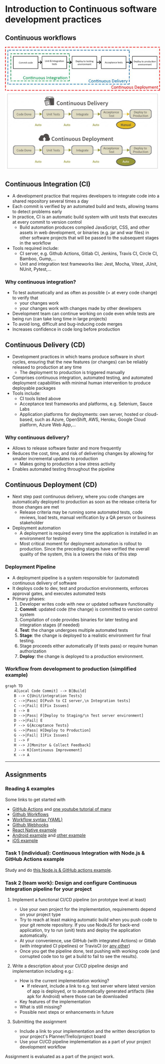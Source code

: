 # Introduction to Continuous software development practices

## Continuous workflows

![Continuous workflows](./cicd-workflows.jpg)
![CI vs. CD](./ci-vs-cd.jpg)

## Continuous Integration (CI)

- A development practice that requires developers to integrate code into a shared repository several times a day
- Each commit is verified by an automated build and tests, allowing teams to detect problems early
- In practice, CI is an automatic build system with unit tests that executes at every commit to version control
  - Build automation produces compiled JavaScript, CSS, and other assets in web development, or binaries (e.g. jar and war files) in other software projects that will be passed to the subsequent stages in the workflow
- Tools required include:
  - CI server, e.g. Github Actions, Gitlab CI, Jenkins, Travis CI, Circle CI, Bamboo, Gump,...
  - Unit and integration test frameworks like: Jest, Mocha, Vitest, JUnit, NUnit, Pytest,...

### Why continuous integration?

- To test automatically and as often as possible (= at every code change) to verify that
  - your changes work
  - your changes work with changes made by other developers
- Development team can continue working on code even while tests are being run (can take long time in large projects)
- To avoid long, difficult and bug-inducing code merges
- Increases confidence in code long before production

## Continuous Delivery (CD)

- Development practices in which teams produce software in short cycles, ensuring that the new features (or changes) can be reliably released to production at any time
  - The deployment to production is triggered manually
- Comprises continuous integration, automated testing, and automated deployment capabilities with minimal human intervention to produce deployable packages
- Tools include:
  - CI tools listed above
  - Acceptance test frameworks and platforms, e.g. Selenium, Sauce Labs
  - Application platforms for deployments: own server, hosted or cloud-based, such as Azure, OpenShift, AWS, Heroku, Google Cloud platform, Azure Web App,...

### Why continuous delivery?

- Allows to release software faster and more frequently
- Reduces the cost, time, and risk of delivering changes by allowing for smaller incremental updates to production
  - Makes going to production a low stress activity
- Enables automated testing throughout the pipeline

## Continuous Deployment (CD)

- Next step past continuous delivery, where you code changes are automatically deployed to production as soon as the release criteria for those changes are met
  - Release criteria may be running some automated tests, code reviews, load tests, manual verification by a QA person or business stakeholder
- Deployment automation
  - A deployment is required every time the application is installed in an environment for testing
  - Most critical moment for deployment automation is rollout to production. Since the preceding stages have verified the overall quality of the system, this is a lowers the risks of this step

### Deployment Pipeline

- A deployment pipeline is a system responsible for (automated) continuous delivery of software
- It deploys code to dev, test and production environments, enforces approval gates, and executes automated tests
- Primary phases:
  1. Developer writes code with new or updated software functionality
  1. **Commit**: updated code (the change) is committed to version control system
  1. Compilation of code provides binaries for later testing and integration stages (if needed)
  1. **Test**: the change undergoes multiple automated tests
  1. **Stage**: the change is deployed to a realistic environment for final testing.
  1. Stage proceeds either automatically (if tests pass) or require human authorization
  1. **Deploy**: the change is deployed to a production environment.

### Workflow from development to production (simplified example)

```mermaid
graph TD
    A[Local Code Commit] --> B[Build]
    B --> C{Unit/integration Tests}
    C -->|Pass| D[Push to CI server,\n Integration tests]
    C -->|Fail| E[Fix Issues]
    E --> B
    D -->|Pass| F[Deploy to Staging/\n Test server environment]
    D -->|Fail| E
    F --> G{Acceptance Tests}
    G -->|Pass| H[Deploy to Production]
    G -->|Fail| I[Fix Issues]
    I --> F
    H --> J[Monitor & Collect Feedback]
    J --> K[Continuous Improvement]
    K --> A
```

---

## Assignments

### Reading & examples

Some links to get started with

- [GitHub Actions](https://docs.github.com/en/actions/learn-github-actions/understanding-github-actions) and [one youtube tutorial of many](https://www.youtube.com/watch?v=R8_veQiYBjI)
- [Github Workflows](https://docs.github.com/en/actions/using-workflows/about-workflows)
- [Workflow syntax (YAML)](https://docs.github.com/en/actions/using-workflows/workflow-syntax-for-github-actions)
- [Github Webhooks](https://docs.github.com/en/webhooks)
- [React Native example](https://blog.logrocket.com/react-native-ci-cd-using-github-actions/)
- [Android example](https://www.runway.team/blog/how-to-set-up-a-ci-cd-pipeline-android-app-using-bitrise) and [other example](https://www.runway.team/blog/ci-cd-pipeline-android-app-fastlane-github-actions)
- [iOS example](https://www.runway.team/blog/how-to-set-up-a-ci-cd-pipeline-for-your-ios-app-fastlane-github-actions)

### Task 1 (individual): Continuous Integration with Node.js & GitHub Actions example

Study and do [this Node.js & GitHub actions example](https://github.com/mattpe/node-ci-intro).

### Task 2 (team work): Design and configure Continuous Integration pipeline for your project

1. Implement a functional CI/CD pipeline (on prototype level at least)

    - Use your own project for the implementation, requirements depend on your project type
    - Try to reach at least making automatic build when you push code to your git remote repository. If you use NodeJS for back-end application, try to run (unit) tests and deploy the application automatically.
    - At your convenience, use GitHub (with integrated Actions) or Gitlab (with integrated CI pipelines) or TravisCI (or [any other](https://github.com/marketplace/category/continuous-integration))
    - Once you get the pipeline done, test pushing with working code (and corrupted code too to get a build to fail to see the results).

2. Write a description about your CI/CD pipeline design and implementation including e.g.:

    - How is the current implementation working?
      - If relevant, include a link to e.g. test server where latest version of app is deployed, or to automatically generated artifacts (like apk for Android) where those can be downloaded
    - Key features of the implementation
    - What is still missing?
    - Possible next steps or enhancements in future

3. Submitting the assignment

    - Include a link to your implementation and the written description to your project's Planner/Trello/project board
    - Use your CI/CD pipeline implementation as a part of your project development workflow

Assignment is evaluated as a part of the project work.

